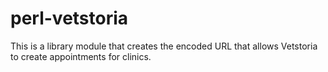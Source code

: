 # perl-vetstoria

This is a library module that creates the encoded URL that allows Vetstoria to create appointments for clinics.
